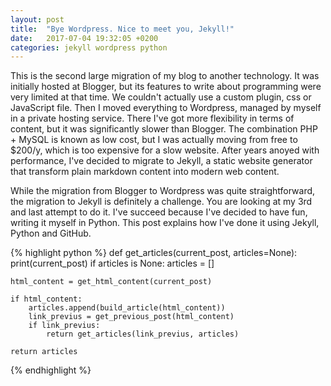 ```yaml
---
layout: post
title:  "Bye Wordpress. Nice to meet you, Jekyll!"
date:   2017-07-04 19:32:05 +0200
categories: jekyll wordpress python
---
```


This is the second large migration of my blog to another technology. It was
initially hosted at Blogger, but its features to write about programming were
very limited at that time. We couldn't actually use a custom plugin, css or
JavaScript file. Then I moved everything to Wordpress, managed by myself in a
private hosting service. There I've got more flexibility in terms of content,
but it was significantly slower than Blogger. The combination PHP + MySQL is
known as low cost, but I was actually moving from free to $200/y, which is too
expensive for a slow website. After years anoyed with performance, I've decided
to migrate to Jekyll, a static website generator that transform plain markdown
content into modern web content.

While the migration from Blogger to Wordpress was quite straightforward, the
migration to Jekyll is definitely a challenge. You are looking at my 3rd and
last attempt to do it. I've succeed because I've decided to have fun, writing it
myself in Python. This post explains how I've done it using Jekyll, Python and
GitHub.

{% highlight python %}
def get_articles(current_post, articles=None):
    print(current_post)
    if articles is None:
        articles = []

    html_content = get_html_content(current_post)

    if html_content:
        articles.append(build_article(html_content))
        link_previus = get_previous_post(html_content)
        if link_previus:
            return get_articles(link_previus, articles)

    return articles
{% endhighlight %}
